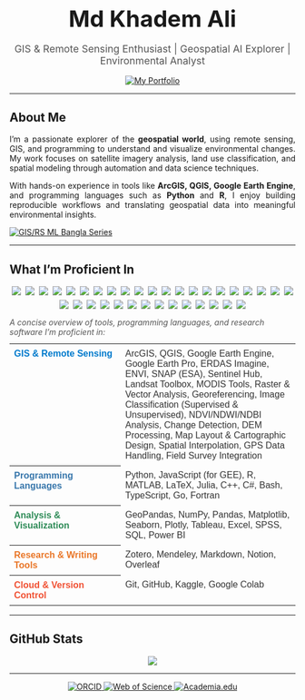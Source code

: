 <h1 align="center" style="font-size:2.5rem; margin-bottom:8px;">Md Khadem Ali</h1>

<p align="center" style="font-size:1.1rem; color:#555; margin-bottom:16px;">
  GIS & Remote Sensing Enthusiast | Geospatial AI Explorer | Environmental Analyst
</p>

<p align="center">
  <a href="https://www.khademali.com" target="_blank" rel="noopener noreferrer">
    <img 
      src="https://img.shields.io/badge/-My%20Portfolio-0A66C2?style=flat&logo=read-the-docs&logoColor=white&height=18&radius=12" 
      alt="My Portfolio" 
    />
  </a>
</p>

---
## About Me

<div align="justify">

I’m a passionate explorer of the **geospatial world**, using remote sensing, GIS, and programming to understand and visualize environmental changes. My work focuses on satellite imagery analysis, land use classification, and spatial modeling through automation and data science techniques.

With hands-on experience in tools like **ArcGIS, QGIS, Google Earth Engine**, and programming languages such as **Python** and **R**, I enjoy building reproducible workflows and translating geospatial data into meaningful environmental insights.

</div>


<a href="https://github.com/mdkhademali/gis-rs-ml-bangla-series" target="_blank" rel="noopener noreferrer">
  <img 
    src="https://img.shields.io/badge/-GIS%2FRS%20ML%20Bangla-181717?style=flat&logo=github&logoColor=white&height=18&radius=12" 
    alt="GIS/RS ML Bangla Series" 
  />
</a>

---

<h2>What I’m Proficient In</h2>

<!-- Badges Section -->
<div style="display:flex; flex-wrap:wrap; gap:8px; justify-content:center; margin-bottom:15px;">
  <!-- Core GIS / RS Tools -->
  <img src="https://img.shields.io/badge/GIS-00BFFF?style=flat&logo=databricks&logoColor=white&height=25" />
  <img src="https://img.shields.io/badge/Remote%20Sensing-0057A0?style=flat&logo=satellite&logoColor=white&height=25" />
  <img src="https://img.shields.io/badge/ArcGIS%20Pro-007ACC?style=flat&logo=arcgis&logoColor=white&height=25" />
  <img src="https://img.shields.io/badge/QGIS-A3C93A?style=flat&logo=qgis&logoColor=white&height=25" />
  <img src="https://img.shields.io/badge/Google%20Earth%20Engine-4285F4?style=flat&logo=googleearth&logoColor=white&height=25" />
  <img src="https://img.shields.io/badge/PostGIS-2E8B57?style=flat&logo=postgresql&logoColor=white&height=25" />

  <!-- Programming & Scripting -->
  <img src="https://img.shields.io/badge/Python-3776AB?style=flat&logo=python&logoColor=white&height=25" />
  <img src="https://img.shields.io/badge/R-276DC3?style=flat&logo=r&logoColor=white&height=25" />
  <img src="https://img.shields.io/badge/Jupyter-F37626?style=flat&logo=jupyter&logoColor=white&height=25" />
  <img src="https://img.shields.io/badge/MySQL-00618A?style=flat&logo=mysql&logoColor=white&height=25" />
  <img src="https://img.shields.io/badge/Matlab-0076A8?style=flat&logo=mathworks&logoColor=white&height=25" />
  <img src="https://img.shields.io/badge/Go-00ADD8?style=flat&logo=go&logoColor=white&height=25" />
  <img src="https://img.shields.io/badge/Fortran-4D4D4D?style=flat&logo=fortran&logoColor=white&height=25" />
  <img src="https://img.shields.io/badge/C++-00599C?style=flat&logo=c%2B%2B&logoColor=white&height=25" />
  <img src="https://img.shields.io/badge/JavaScript-F7DF1E?style=flat&logo=javascript&logoColor=black&height=25" />
  <img src="https://img.shields.io/badge/TypeScript-3178C6?style=flat&logo=typescript&logoColor=white&height=25" />
  <img src="https://img.shields.io/badge/C%23-239120?style=flat&logo=c-sharp&logoColor=white&height=25" />
  <img src="https://img.shields.io/badge/Julia-9558B2?style=flat&logo=julia&logoColor=white&height=25" />
  <img src="https://img.shields.io/badge/Bash-4EAA25?style=flat&logo=gnu-bash&logoColor=white&height=25" />

  <!-- Analysis & Visualization -->
  <img src="https://img.shields.io/badge/NumPy-013243?style=flat&logo=numpy&logoColor=white&height=25" />
  <img src="https://img.shields.io/badge/Pandas-150458?style=flat&logo=pandas&logoColor=white&height=25" />
  <img src="https://img.shields.io/badge/Plotly-3F4F75?style=flat&logo=plotly&logoColor=white&height=25" />
  <img src="https://img.shields.io/badge/Tableau-E97627?style=flat&logo=tableau&logoColor=white&height=25" />
  <img src="https://img.shields.io/badge/Excel-217346?style=flat&logo=microsoft-excel&logoColor=white&height=25" />
  <img src="https://img.shields.io/badge/SPSS-1F77B4?style=flat&logo=ibm&logoColor=white&height=25" />
  <img src="https://img.shields.io/badge/Power%20BI-F2C811?style=flat&logo=microsoft-powerbi&logoColor=black&height=25" />

  <!-- Research & Writing Tools -->
  <img src="https://img.shields.io/badge/Zotero-B80000?style=flat&logo=zotero&logoColor=white&height=25" />
  <img src="https://img.shields.io/badge/Mendeley-A41E34?style=flat&logo=mendeley&logoColor=white&height=25" />
  <img src="https://img.shields.io/badge/Markdown-4D4D4D?style=flat&logo=markdown&logoColor=white&height=25" />
  <img src="https://img.shields.io/badge/Notion-24292E?style=flat&logo=notion&logoColor=white&height=25" />
  <img src="https://img.shields.io/badge/Overleaf-179C7D?style=flat&logo=overleaf&logoColor=white&height=25" />

  <!-- Cloud & Version Control -->
  <img src="https://img.shields.io/badge/Git-F05032?style=flat&logo=git&logoColor=white&height=25" />
  <img src="https://img.shields.io/badge/GitHub-181717?style=flat&logo=github&logoColor=white&height=25" />
  <img src="https://img.shields.io/badge/Kaggle-20BEFF?style=flat&logo=kaggle&logoColor=white&height=25" />
  <img src="https://img.shields.io/badge/Google%20Colab-F9AB00?style=flat&logo=googlecolab&logoColor=white&height=25" />
</div>

<!-- Skills Overview -->
<p style="font-style:italic; color:#555; margin-bottom:12px;">A concise overview of tools, programming languages, and research software I’m proficient in:</p>

<!-- Skills Table -->
<table style="width:100%; border-collapse:collapse; font-family:Arial, sans-serif; margin-top:5px;">
  <tr>
    <th align="left" style="padding:8px; vertical-align:top; width:180px; color:#007ACC;">GIS & Remote Sensing</th>
    <td style="padding:8px; vertical-align:top; color:#333;">
      ArcGIS, QGIS, Google Earth Engine, Google Earth Pro, ERDAS Imagine, ENVI, SNAP (ESA), Sentinel Hub, Landsat Toolbox, MODIS Tools, Raster & Vector Analysis, Georeferencing, Image Classification (Supervised & Unsupervised), NDVI/NDWI/NDBI Analysis, Change Detection, DEM Processing, Map Layout & Cartographic Design, Spatial Interpolation, GPS Data Handling, Field Survey Integration
    </td>
  </tr>
  <tr>
    <th align="left" style="padding:8px; vertical-align:top; color:#3776AB;">Programming Languages</th>
    <td style="padding:8px; vertical-align:top; color:#333;">Python, JavaScript (for GEE), R, MATLAB, LaTeX, Julia, C++, C#, Bash, TypeScript, Go, Fortran</td>
  </tr>
  <tr>
    <th align="left" style="padding:8px; vertical-align:top; color:#2E8B57;">Analysis & Visualization</th>
    <td style="padding:8px; vertical-align:top; color:#333;">
      GeoPandas, NumPy, Pandas, Matplotlib, Seaborn, Plotly, Tableau, Excel, SPSS, SQL, Power BI
    </td>
  </tr>
  <tr>
    <th align="left" style="padding:8px; vertical-align:top; color:#E97627;">Research & Writing Tools</th>
    <td style="padding:8px; vertical-align:top; color:#333;">
      Zotero, Mendeley, Markdown, Notion, Overleaf
    </td>
  </tr>
  <tr>
    <th align="left" style="padding:8px; vertical-align:top; color:#F05032;">Cloud & Version Control</th>
    <td style="padding:8px; vertical-align:top; color:#333;">
      Git, GitHub, Kaggle, Google Colab
    </td>
  </tr>
</table>

---

## GitHub Stats

<p align="center">
  <img src="https://github-readme-stats.vercel.app/api/top-langs/?username=mdkhademali&layout=compact&langs_count=10&theme=radical" />
</p>

---

<p align="center">
  <a href="https://orcid.org/0009-0006-0917-3372" target="_blank" rel="noopener noreferrer">
    <img src="https://img.shields.io/badge/-A6CE39?style=flat&logo=orcid&logoColor=white&rounded=true" alt="ORCID" />
  </a>

  <a href="https://www.webofscience.com/wos/author/record/NZO-2787-2025" target="_blank" rel="noopener noreferrer">
    <img src="https://img.shields.io/badge/-228B22?style=flat&logo=clarivate&logoColor=white&rounded=true" alt="Web of Science" />
  </a>

  <a href="https://graphicspath.academia.edu/mdkhademali" target="_blank" rel="noopener noreferrer">
    <img src="https://img.shields.io/badge/-414141?style=flat&logo=academia&logoColor=white&rounded=true" alt="Academia.edu" />
  </a>
</p>

